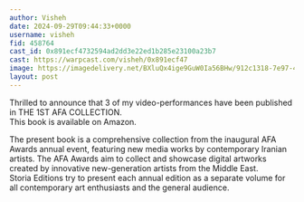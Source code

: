 ```yaml
---
author: Visheh
date: 2024-09-29T09:44:33+0000
username: visheh
fid: 458764
cast_id: 0x891ecf4732594ad2dd3e22ed1b285e23100a23b7
cast: https://warpcast.com/visheh/0x891ecf47
image: https://imagedelivery.net/BXluQx4ige9GuW0Ia56BHw/912c1318-7e97-4998-ec43-e6a58447de00/original
layout: post
---
```

Thrilled to announce that 3 of my video-performances have been published in THE 1ST AFA COLLECTION.  
This book is available on Amazon.  
  
  
The present book is a comprehensive collection from the inaugural AFA Awards annual event, featuring new media works by contemporary Iranian artists. The AFA Awards aim to collect and showcase digital artworks created by innovative new-generation artists from the Middle East.  
Storia Editions try to present each annual edition as a separate volume for all contemporary art enthusiasts and the general audience.  

<img src='https://imagedelivery.net/BXluQx4ige9GuW0Ia56BHw/912c1318-7e97-4998-ec43-e6a58447de00/original' alt='' referrerpolicy='no-referrer'/>